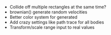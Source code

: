 - Collide off multiple rectangles at the same time?
- brownian() generate random velocities
- Better color system for generated
- Add crazy settings like path trace for all bodies
- Transform/scale range input to real values

